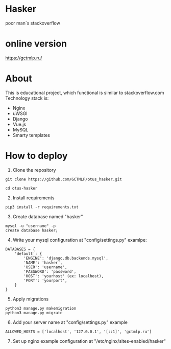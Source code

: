 # Hasker
poor man`s stackoverflow

# online version
https://gctmlp.ru/

# About

This is educational project, which functional is similar to stackoverflow.com
Technology stack is:
  - Nginx
  - uWSGI
  - Django
  - Vue.js
  - MySQL
  - Smarty templates

# How to deploy

1. Clone the repository
```
git clone https://github.com/GCTMLP/otus_hasker.git
```
```
cd otus-hasker
```

2. Install requirements
```
pip3 install -r requirements.txt
```

3. Create database named "hasker"
```
mysql -u "username" -p
create database hasker;
```

4. Write your mysql configuration at "config/settings.py"
examlpe:
```
DATABASES = {
    'default': {
        'ENGINE': 'django.db.backends.mysql',
        'NAME': 'hasker',
        'USER': 'username',
        'PASSWORD': 'password',
        'HOST': 'yourhost' (ex: localhost),
        'PORT': 'yourport',
    }
}
```

5. Apply migrations
```
python3 manage.py makemigration
python3 manage.py migrate
```

6. Add your server name at "config/settings.py"
example
```
ALLOWED_HOSTS = ['localhost', '127.0.0.1', '[::1]', 'gctmlp.ru']
```
7. Set up nginx
example configuration at "/etc/nginx/sites-enabled/hasker"
```
```
